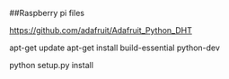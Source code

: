 ##Raspberry pi files

https://github.com/adafruit/Adafruit_Python_DHT

apt-get update
apt-get install build-essential python-dev

python setup.py install


